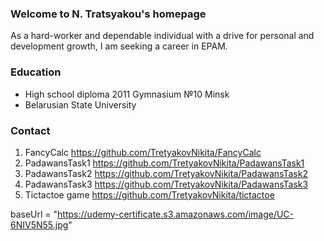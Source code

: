 ### Welcome to N. Tratsyakou's homepage

As a hard-worker and dependable individual with a drive for personal and development growth, I am seeking a career in  EPAM.

### Education
- High school diploma 2011 Gymnasium №10 Minsk
- Belarusian State University

###  Contact

1. FancyCalc https://github.com/TretyakovNikita/FancyCalc
2. PadawansTask1 https://github.com/TretyakovNikita/PadawansTask1
3. PadawansTask2 https://github.com/TretyakovNikita/PadawansTask2
4. PadawansTask3 https://github.com/TretyakovNikita/PadawansTask3
5. Tictactoe game https://github.com/TretyakovNikita/tictactoe

baseUrl  = "https://udemy-certificate.s3.amazonaws.com/image/UC-6NIV5N55.jpg"

